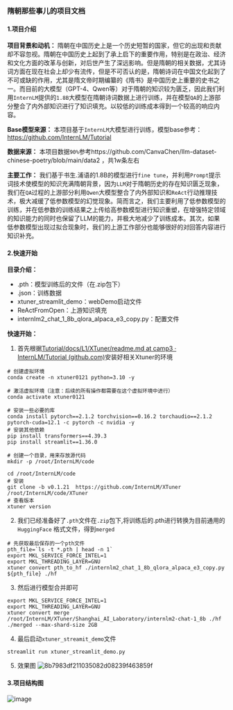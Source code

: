 ### 隋朝那些事儿的项目文档

#### 1.项目介绍

**项目背景和动机：** 隋朝在中国历史上是一个历史短暂的国家，但它的出现和贡献却不容忽视。隋朝在中国历史上起到了承上启下的重要作用，特别是在政治、经济和文化方面的改革与创新，对后世产生了深远影响。但是隋朝的相关数据，尤其诗词方面在现在社会上却少有流传，但是不可否认的是，隋朝诗词在中国文化起到了不可或缺的作用，尤其是隋文帝时期编纂的《隋书》是中国历史上重要的史书之一。而目前的大模型（GPT-4、Qwen等）对于隋朝的知识较为匮乏，因此我们利用`InternLM`提供的`1.8B`大模型在隋朝诗词数据上进行训练，并在模型`QA`的上游部分整合了内外部知识进行了知识填充。以较低的训练成本得到一个较高的响应内容。

**Base模型来源：** 本项目基于`InternLM`大模型进行训练，模型base参考：https://github.com/InternLM/Tutorial

**数据来源：** 本项目数据`90%`参考https://github.com/CanvaChen/llm-dataset-chinese-poetry/blob/main/data2 ，共1w条左右

**主要工作：** 我们基于书生.浦语的1.8B的模型进行`fine tune`，并利用`Prompt`提示词技术使模型的知识充满隋朝背景，因为`LLM`对于隋朝历史的存在知识匮乏现象，我们在`QA`过程的上游部分利用`Qwen`大模型整合了内外部知识和`ReAct`行动推理技术，极大减缓了低参数模型的幻觉现象。简而言之，我们主要利用了低参数模型的训练，并在低参数的训练结果之上传给高参数模型进行知识重塑，在增强特定领域的知识能力的同时也保留了LLM的能力，并极大地减少了训练成本。其次，如果低参数模型出现过拟合现象时，我们的上游工作部分也能够很好的对回答内容进行知识补充。





#### 2.快速开始

**目录介绍：**

- .pth：模型训练后的文件（在.zip包下）
- .json：训练数据
- xtuner_streamlit_demo：webDemo启动文件
- ReActFromOpen：上游知识填充
- internlm2_chat_1_8b_qlora_alpaca_e3_copy.py：配置文件

**快速开始：**

1. 首先根据[Tutorial/docs/L1/XTuner/readme.md at camp3 · InternLM/Tutorial (github.com)](https://github.com/InternLM/Tutorial/blob/camp3/docs/L1/XTuner/readme.md)安装好相关Xtuner的环境

```shell
# 创建虚拟环境
conda create -n xtuner0121 python=3.10 -y

# 激活虚拟环境（注意：后续的所有操作都需要在这个虚拟环境中进行）
conda activate xtuner0121

# 安装一些必要的库
conda install pytorch==2.1.2 torchvision==0.16.2 torchaudio==2.1.2 pytorch-cuda=12.1 -c pytorch -c nvidia -y
# 安装其他依赖
pip install transformers==4.39.3
pip install streamlit==1.36.0

# 创建一个目录，用来存放源代码
mkdir -p /root/InternLM/code

cd /root/InternLM/code
# 安装
git clone -b v0.1.21  https://github.com/InternLM/XTuner /root/InternLM/code/XTuner
# 查看版本
xtuner version
```

2. 我们已经准备好了`.pth`文件在`.zip`包下,将训练后的.pth进行转换为目前通用的 `HuggingFace` 格式文件，得到`merged`

```shell
# 先获取最后保存的一个pth文件
pth_file=`ls -t *.pth | head -n 1`
export MKL_SERVICE_FORCE_INTEL=1
export MKL_THREADING_LAYER=GNU
xtuner convert pth_to_hf ./internlm2_chat_1_8b_qlora_alpaca_e3_copy.py ${pth_file} ./hf
```

3. 然后进行模型合并即可

```shell
export MKL_SERVICE_FORCE_INTEL=1
export MKL_THREADING_LAYER=GNU
xtuner convert merge /root/InternLM/XTuner/Shanghai_AI_Laboratory/internlm2-chat-1_8b ./hf ./merged --max-shard-size 2GB
```

4. 最后启动`xtuner_streamit_demo`文件

```shell
streamlit run xtuner_streamlit_demo.py
```

5. 效果图
![8b7983df211035082d08239f463859f](https://github.com/user-attachments/assets/8442d56b-bc5e-44be-a71c-8bb2ec8454dc)




#### 3.项目结构图
![image](https://github.com/user-attachments/assets/e44d4ee5-8a03-439c-9a92-6cdc0ee2fe9f)


